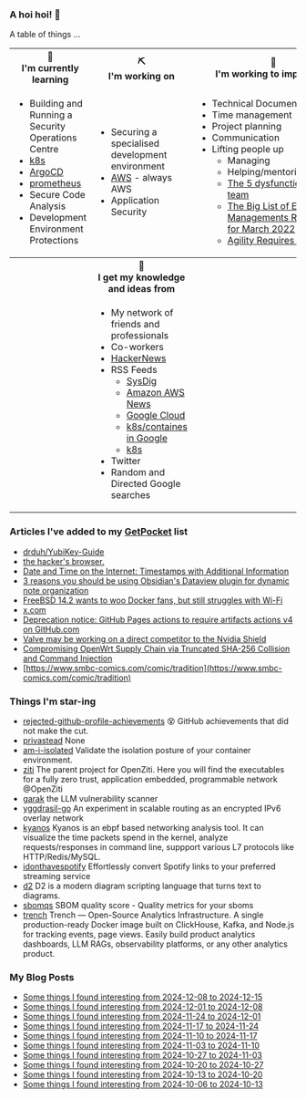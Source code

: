 ### A hoi hoi! 👋

A table of things ...

<table>
    <tr>
        <th>🌱<br/>I'm currently learning</th>
        <th>⛏<br/> I'm working on</th>
        <th>🚧<br/>I'm working to improve on</th>
    </tr>
    <tr>
        <td>
            <ul>
                <li>Building and Running a Security Operations Centre</li>
                <li><a href="https://kubernetes.io/">k8s</a></li>
                <li><a href="https://argoproj.github.io/">ArgoCD</a></li>
                <li><a href="https://prometheus.io/">prometheus</a></li>
                <li>Secure Code Analysis</li>
                <li>Development Environment Protections</li>
            </ul>
        </td>
        <td>
            <ul>
                <li>Securing a specialised development environment</li>
                <li><a href="https://aws.amazon.com/">AWS</a> - always AWS</li>
                <li>Application Security</li>
            </ul>
        </td>
        <td>
            <ul>
                <li>Technical Documentation</li>
                <li>Time management</li>
                <li>Project planning</li>
                <li>Communication</li>
                <li>Lifting people up
                    <ul>
                      <li>Managing</li>
                      <li>Helping/mentoring/coaching</li>
                      <li><a href="https://valid.com/5-dysfunctions-of-a-team/">The 5 dysfunctions of a team</a></li>
                      <li><a href="https://practicallyleading.dev/the-big-list-of-engineering-management-resources-march-2022">The Big List of Engineering Managements Resources - for March 2022</a></li>
                      <li><a href="https://www.industriallogic.com/blog/agility-requires-balance/">Agility Requires Balance</a></li>
                    </ul>
                </li>
            </ul>
        </td>
    </tr>
    <tr>
        <th>&nbsp;</th>
        <th>🏫<br/>I get my knowledge and ideas from</th>
        <th>&nbsp;</th>
    </tr>
    <tr>
        <td>&nbsp;</td>
        <td>
            <ul>
                <li>My network of friends and professionals</li>
                <li>Co-workers</li>
                <li><a href="https://news.ycombinator.com/">HackerNews</a></li>
                <li>RSS Feeds
                    <ul>
                        <li><a href="http://fetchrss.com/rss/5b4e9e358a93f8cc058b4567960404014.xml">SysDig</a></li>
                        <li><a href="https://aws.amazon.com/new/feed/">Amazon AWS News</a></li>
                        <li><a href="https://cloudblog.withgoogle.com/rss/">Google Cloud</a></li>
                        <li><a href="https://cloudblog.withgoogle.com/products/containers-kubernetes/rss/">k8s/containes in Google</a></li>
                        <li><a href="https://kubernetes.io/feed.xml">k8s</a></li>
                    </ul>
                </li>
                <li>Twitter</li>
                <li>Random and Directed Google searches</li>
            </ul>
        </td>
        <td>&nbsp;</td>
    </tr>
</table>

### Articles I've added to my [GetPocket](https://getpocket.com/) list

* [drduh/YubiKey-Guide](https://github.com/drduh/YubiKey-Guide)
* [the hacker's browser.](https://nyxt.atlas.engineer/)
* [Date and Time on the Internet: Timestamps with Additional Information](https://www.rfc-editor.org/rfc/rfc9557.html)
* [3 reasons you should be using Obsidian's Dataview plugin for dynamic note organization](https://www.xda-developers.com/reasons-using-obsidians-dataview-plugin/)
* [FreeBSD 14.2 wants to woo Docker fans, but still struggles with Wi-Fi](https://www.theregister.com/2024/12/05/freebsd_142/)
* [x.com](https://twitter.com/x/migrate?tok=7b2265223a222f6e697863726166742f7374617475732f313836343638363532333131373134323430333f743d665848614d49327535306e6274704f4169724d37365126733d3139222c2274223a313733333438393335377dec4927a813544d330fa3c30d8db7abab)
* [Deprecation notice: GitHub Pages actions to require artifacts actions v4 on GitHub.com](https://github.blog/changelog/2024-12-05-deprecation-notice-github-pages-actions-to-require-artifacts-actions-v4-on-github-com/)
* [Valve may be working on a direct competitor to the Nvidia Shield](https://www.xda-developers.com/valve-direct-competitor-nvidia-shield/)
* [Compromising OpenWrt Supply Chain via Truncated SHA-256 Collision and Command Injection](https://flatt.tech/research/posts/compromising-openwrt-supply-chain-sha256-collision/)
* [https://www.smbc-comics.com/comic/tradition](https://www.smbc-comics.com/comic/tradition)

### Things I'm star-ing

* [rejected-github-profile-achievements](https://github.com/Flet/rejected-github-profile-achievements)
  😵 GitHub achievements that did not make the cut.
* [privastead](https://github.com/privastead/privastead)
  None
* [am-i-isolated](https://github.com/edera-dev/am-i-isolated)
  Validate the isolation posture of your container environment.
* [ziti](https://github.com/openziti/ziti)
  The parent project for OpenZiti. Here you will find the executables for a fully zero trust, application embedded, programmable network @OpenZiti
* [garak](https://github.com/NVIDIA/garak)
  the LLM vulnerability scanner
* [yggdrasil-go](https://github.com/yggdrasil-network/yggdrasil-go)
  An experiment in scalable routing as an encrypted IPv6 overlay network
* [kyanos](https://github.com/hengyoush/kyanos)
  Kyanos is an ebpf based networking analysis tool. It can visualize the time packets spend in the kernel, analyze requests/responses in command line, suppport various L7 protocols like HTTP/Redis/MySQL.
* [idonthavespotify](https://github.com/sjdonado/idonthavespotify)
  Effortlessly convert Spotify links to your preferred streaming service
* [d2](https://github.com/terrastruct/d2)
  D2 is a modern diagram scripting language that turns text to diagrams.
* [sbomqs](https://github.com/interlynk-io/sbomqs)
  SBOM quality score - Quality metrics for your sboms
* [trench](https://github.com/FrigadeHQ/trench)
  Trench — Open-Source Analytics Infrastructure. A single production-ready Docker image built on ClickHouse, Kafka, and Node.js for tracking events, page views. Easily build product analytics dashboards, LLM RAGs, observability platforms, or any other analytics product.

### My Blog Posts

* [Some things I found interesting from 2024-12-08 to 2024-12-15](https://pgmac.net.au/last-week/2024/12/15/interesting-last-week.html)
* [Some things I found interesting from 2024-12-01 to 2024-12-08](https://pgmac.net.au/last-week/2024/12/08/interesting-last-week.html)
* [Some things I found interesting from 2024-11-24 to 2024-12-01](https://pgmac.net.au/last-week/2024/12/01/interesting-last-week.html)
* [Some things I found interesting from 2024-11-17 to 2024-11-24](https://pgmac.net.au/last-week/2024/11/24/interesting-last-week.html)
* [Some things I found interesting from 2024-11-10 to 2024-11-17](https://pgmac.net.au/last-week/2024/11/17/interesting-last-week.html)
* [Some things I found interesting from 2024-11-03 to 2024-11-10](https://pgmac.net.au/last-week/2024/11/10/interesting-last-week.html)
* [Some things I found interesting from 2024-10-27 to 2024-11-03](https://pgmac.net.au/last-week/2024/11/03/interesting-last-week.html)
* [Some things I found interesting from 2024-10-20 to 2024-10-27](https://pgmac.net.au/last-week/2024/10/27/interesting-last-week.html)
* [Some things I found interesting from 2024-10-13 to 2024-10-20](https://pgmac.net.au/last-week/2024/10/20/interesting-last-week.html)
* [Some things I found interesting from 2024-10-06 to 2024-10-13](https://pgmac.net.au/last-week/2024/10/13/interesting-last-week.html)
